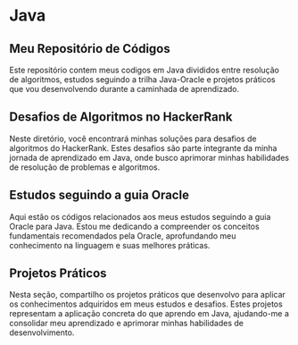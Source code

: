 # Java
## Meu Repositório de Códigos
Este repositório contem meus codigos em Java divididos entre resolução de algoritmos, estudos seguindo a trilha Java-Oracle e projetos práticos que vou desenvolvendo durante a caminhada de aprendizado.

## Desafios de Algoritmos no HackerRank
Neste diretório, você encontrará minhas soluções para desafios de algoritmos do HackerRank. Estes desafios são parte integrante da minha jornada de aprendizado em Java, onde busco aprimorar minhas habilidades de resolução de problemas e algoritmos.

## Estudos seguindo a guia Oracle
Aqui estão os códigos relacionados aos meus estudos seguindo a guia Oracle para Java. Estou me dedicando a compreender os conceitos fundamentais recomendados pela Oracle, aprofundando meu conhecimento na linguagem e suas melhores práticas.

## Projetos Práticos
Nesta seção, compartilho os projetos práticos que desenvolvo para aplicar os conhecimentos adquiridos em meus estudos e desafios. Estes projetos representam a aplicação concreta do que aprendo em Java, ajudando-me a consolidar meu aprendizado e aprimorar minhas habilidades de desenvolvimento.

